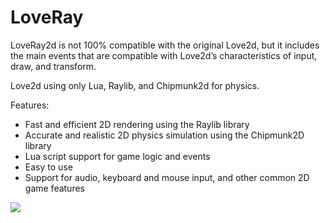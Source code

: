 # LoveRay
LoveRay2d is not 100% compatible with the original Love2d, but it includes the main events that are compatible with Love2d’s characteristics of input, draw, and transform. 

Love2d using only Lua, Raylib, and Chipmunk2d for physics.

Features:

- Fast and efficient 2D rendering using the Raylib library
- Accurate and realistic 2D physics simulation using the Chipmunk2D library
- Lua script support for game logic and events
- Easy to use 
- Support for audio, keyboard and mouse input, and other common 2D game features

<img src="https://raw.githubusercontent.com/akadjoker/LoveRay/main/001.gif">
